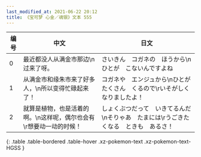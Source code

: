 ```yaml
---
last_modified_at: 2021-06-22 20:12
title: 《宝可梦 心金／魂银》文本 555
---
```

| 编号 | 中文 | 日文 |
| ---- | ---- | ---- |
| 0 | 最近都没人从满金市那边\n过来了呀。 | さいきん　コガネの　ほうから\nひとが　こないんですよね |
| 1 | 从满金市和缘朱市来了好多人，\n所以变得忙碌起来了！ | コガネや　エンジュから\nひとが　たくさん　くるので\rいそがしく　なりましたよ！ |
| 2 | 就算是植物，也是活着的啊。\n这样呢，偶尔也会有\r想要动一动的时候！ | しょくぶつだって　いきてるんだ\nそりゃあ　たまには\rうごきたくなる　ときも　あるさ！ |
{: .table .table-bordered .table-hover .xz-pokemon-text .xz-pokemon-text-HGSS }
